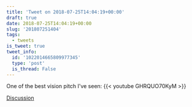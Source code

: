 ```yaml
---
title: 'Tweet on 2018-07-25T14:04:19+00:00'
draft: true
date: 2018-07-25T14:04:19+00:00
slug: '201807251404'
tags:
  - tweets
is_tweet: true
tweet_info:
  id: '1022014665809977345'
  type: 'post'
  is_thread: False
---
```




One of the best vision pitch I've seen: {{< youtube GHRQUO70KyM >}}

[Discussion](https://x.com/sytelus/status/1022014665809977345)
